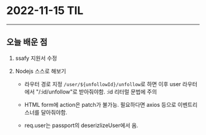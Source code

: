 # 2022-11-15 TIL

---

## 오늘 배운 점

1. ssafy 지원서 수정

2. Nodejs 스스로 해보기

    - 라우터 경로 지정 `/user/${unfollowId}/unfollow`로 하면 이후 user 라우터에서 "/:id/unfollow"로 받아줘야함. :id 리터럴 문법에 주의

    - HTML form에 action은 patch가 불가능. 필요하다면 axios 등으로 이벤트리스너를 달아줘야함.

    - req.user는 passport의 deserizlizeUser에서 옴.